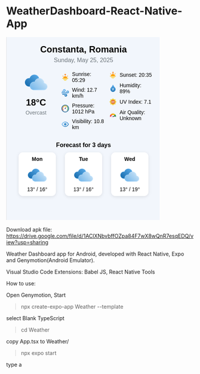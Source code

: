 # WeatherDashboard-React-Native-App
![Image of your image](vremeazi.png)

Download apk file: https://drive.google.com/file/d/1AClXNbvbffOZpa84F7wX8wQnR7esqEDQ/view?usp=sharing

Weather Dashboard app for Android, developed with React Native, Expo and Genymotion(Android Emulator).

Visual Studio Code Extensions: Babel JS, React Native Tools

How to use:

Open Genymotion, Start

>npx create-expo-app Weather --template

select Blank TypeScript

>cd Weather


copy App.tsx to Weather/

>npx expo start

type a
